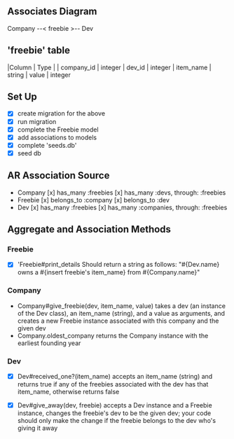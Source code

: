 ## Associates Diagram 

Company --< freebie >-- Dev

## 'freebie' table 

|Column | Type |
| company_id | integer
| dev_id | integer
| item_name | string
| value | integer

## Set Up

- [x] create migration for the above
- [x] run migration
- [x] complete the Freebie model
- [x] add associations to models
- [x] complete 'seeds.db'
- [x] seed db

## AR Association Source

- Company 
    [x] has_many :freebies
    [x] has_many :devs, through: :freebies
- Freebie
    [x] belongs_to :company
    [x] belongs_to :dev
- Dev
    [x] has_many :freebies
    [x] has_many :companies, through: :freebies

## Aggregate and Association Methods

### Freebie

- [x] 'Freebie#print_details
    Should return a string as follows:
    "#{Dev.name} owns a #{insert freebie's item_name} from #{Company.name}"

### Company

- Company#give_freebie(dev, item_name, value)
    takes a dev (an instance of the Dev class), an item_name (string), and a value as arguments, and creates a new Freebie instance associated with this company and the given dev
- Company.oldest_company
    returns the Company instance with the earliest founding year

### Dev

- [x] Dev#received_one?(item_name)
    accepts an item_name (string) and returns true if any of the freebies associated with the dev has that item_name, otherwise returns false

- [x] Dev#give_away(dev, freebie)
    accepts a Dev instance and a Freebie instance, changes the freebie's dev to be the given dev; your code should only make the change if the freebie belongs to the dev who's giving it away